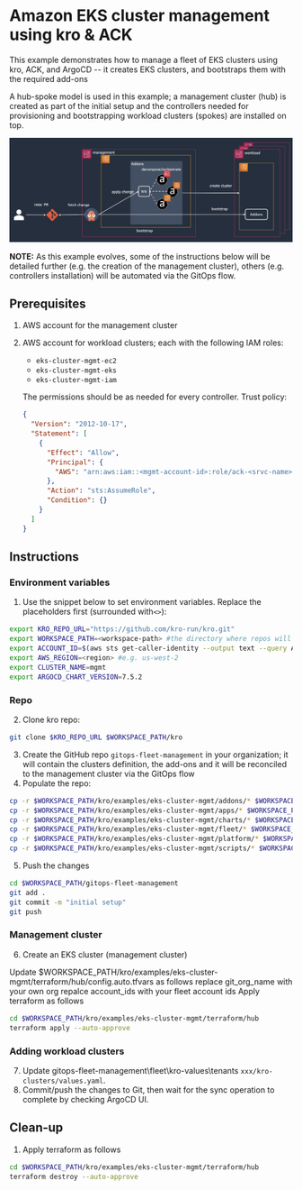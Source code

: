 # Amazon EKS cluster management using kro & ACK

This example demonstrates how to manage a fleet of EKS clusters using kro, ACK,
and ArgoCD -- it creates EKS clusters, and bootstraps them with the required
add-ons

A hub-spoke model is used in this example; a management cluster (hub) is created
as part of the initial setup and the controllers needed for provisioning and
bootstrapping workload clusters (spokes) are installed on top.

![EKS cluster management using kro & ACK](docs/eks-cluster-mgmt-central.drawio.png)

**NOTE:** As this example evolves, some of the instructions below will be
detailed further (e.g. the creation of the management cluster), others (e.g.
controllers installation) will be automated via the GitOps flow.

## Prerequisites

1. AWS account for the management cluster
2. AWS account for workload clusters; each with the following IAM roles:

   - `eks-cluster-mgmt-ec2`
   - `eks-cluster-mgmt-eks`
   - `eks-cluster-mgmt-iam`

   The permissions should be as needed for every controller. Trust policy:

   ```json
   {
     "Version": "2012-10-17",
     "Statement": [
       {
         "Effect": "Allow",
         "Principal": {
           "AWS": "arn:aws:iam::<mgmt-account-id>:role/ack-<srvc-name>-controller"
         },
         "Action": "sts:AssumeRole",
         "Condition": {}
       }
     ]
   }
   ```

## Instructions

### Environment variables

1. Use the snippet below to set environment variables. Replace the placeholders
   first (surrounded with`<>`):

```sh
export KRO_REPO_URL="https://github.com/kro-run/kro.git"
export WORKSPACE_PATH=<workspace-path> #the directory where repos will be cloned e.g. ~/environment
export ACCOUNT_ID=$(aws sts get-caller-identity --output text --query Account)
export AWS_REGION=<region> #e.g. us-west-2
export CLUSTER_NAME=mgmt
export ARGOCD_CHART_VERSION=7.5.2
```

### Repo

2. Clone kro repo:

```sh
git clone $KRO_REPO_URL $WORKSPACE_PATH/kro
```
3. Create the GitHub repo `gitops-fleet-management` in your organization; it will contain
   the clusters definition, the add-ons and it will be reconciled to the management cluster
   via the GitOps flow
4. Populate the repo:

```sh
cp -r $WORKSPACE_PATH/kro/examples/eks-cluster-mgmt/addons/* $WORKSPACE_PATH/gitops-fleet-management/addons
cp -r $WORKSPACE_PATH/kro/examples/eks-cluster-mgmt/apps/* $WORKSPACE_PATH/gitops-fleet-management/apps
cp -r $WORKSPACE_PATH/kro/examples/eks-cluster-mgmt/charts/* $WORKSPACE_PATH/gitops-fleet-management/charts
cp -r $WORKSPACE_PATH/kro/examples/eks-cluster-mgmt/fleet/* $WORKSPACE_PATH/gitops-fleet-management/fleet
cp -r $WORKSPACE_PATH/kro/examples/eks-cluster-mgmt/platform/* $WORKSPACE_PATH/gitops-fleet-management/platform
cp -r $WORKSPACE_PATH/kro/examples/eks-cluster-mgmt/scripts/* $WORKSPACE_PATH/gitops-fleet-management/scripts

```

5. Push the changes

```sh
cd $WORKSPACE_PATH/gitops-fleet-management
git add .
git commit -m "initial setup"
git push

```

### Management cluster

6. Create an EKS cluster (management cluster)

Update $WORKSPACE_PATH/kro/examples/eks-cluster-mgmt/terraform/hub/config.auto.tfvars as follows
replace git_org_name with your own org
repalce account_ids with your fleet account ids
Apply terraform as follows
```sh
cd $WORKSPACE_PATH/kro/examples/eks-cluster-mgmt/terraform/hub
terraform apply --auto-approve
```

### Adding workload clusters

7. Update gitops-fleet-management\fleet\kro-values\tenants
    `xxx/kro-clusters/values.yaml`.
8. Commit/push the changes to Git, then wait for the sync operation to complete by checking ArgoCD UI.


## Clean-up

1. Apply terraform as follows

```sh
cd $WORKSPACE_PATH/kro/examples/eks-cluster-mgmt/terraform/hub
terraform destroy --auto-approve
```